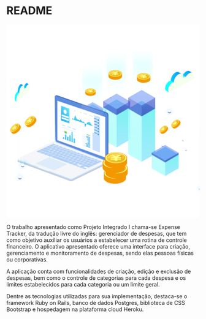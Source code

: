 # README

![expense tracker](app/assets/images/finance.png)


O trabalho apresentado como Projeto Integrado I chama-se Expense Tracker, da tradução livre do inglês: gerenciador de despesas, que tem como objetivo auxiliar os usuários a estabelecer uma rotina de controle financeiro. O aplicativo apresentado oferece uma interface para criação, gerenciamento e monitoramento de despesas, sendo elas pessoas físicas ou corporativas.

A aplicação conta com funcionalidades de criação, edição e exclusão de despesas, bem como o controle de categorias para cada despesa e os limites estabelecidos para cada categoria ou um limite geral.

Dentre as tecnologias utilizadas para sua implementação, destaca-se o framework Ruby on Rails, banco de dados Postgres, biblioteca de CSS Bootstrap e hospedagem na  plataforma cloud Heroku.
